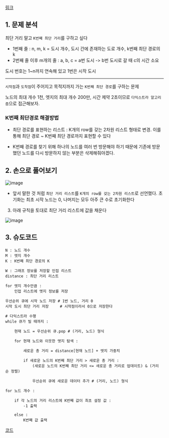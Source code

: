 [링크](https://www.acmicpc.net/problem/1854)

## 1. 문제 분석

최단 거리 말고 `K번째 최단 거리`를 구하고 싶다

- 1번째 줄 : n, m, k = 도시 개수, 도시 간에 존재하는 도로 개수, k번째 최단 경로의 k
- 2번째 줄 이후 m개의 줄 : a, b, c = a번 도시 -> b번 도시로 갈 때 c의 시간 소요

도시 번호는 1~n까지 연속해 있고 1번은 시작 도시

--- 

`시작점`과 `도착점`이 주어지고 목적지까지 가는 `K번째 최단 경로`를 구하는 문제

노드의 최대 개수 1천, 엣지의 최대 개수 200만, 시간 제약 2초이므로 `다익스트라 알고리즘`으로 접근해보자.

### K번째 최단경로 해결방법

- 최단 경로를 표현하는 리스트 : K개의 row를 갖는 2차원 리스트 형태로 변경. 이를 통해 최단 경로 ~ K번째 최단 경로까지 표현할 수 있다

- K번째 경로를 찾기 위해 하나의 노드를 여러 번 방문해야 하기 때문에 기존에 방문했던 노드를 다시 방문하지 않는 부분은 삭제해줘야겠다.

## 2. 손으로 풀어보기 

![image](../../image/day17/58번_001.png)

- 앞서 말한 것 처럼 `최단 거리 리스트`를 `K개의 row를 갖는 2차원 리스트`로 선언했다. 초기화는 최초 시작 노드는 0, 나머지는 모두 아주 큰 수로 초기화한다

3. 아래 규칙을 토대로 최단 거리 리스트에 값을 채운다

![image](../../image/day17/58번_002.png)

## 3. 슈도코드 

``` 
N : 노드 개수
M : 엣지 개수
K : K번째 최단 경로의 K

W : 그래프 정보를 저장할 인접 리스트
distance : 최단 거리 리스트

for 엣지 개수만큼 : 
    인접 리스트에 엣지 정보를 저장

우선순위 큐에 시작 노드 저장 # 1번 노드, 거리 0 
시작 도시 최단 거리 저장     # 시작점이라서 0으로 저장한다

# 다익스트라 수행
while 큐가 빌 때까지 : 

    현재 노드 = 우선순위 큐.pop # (거리, 노드) 형식

    for 현재 노드와 이웃한 엣지 탐색 : 

        새로운 총 거리 = distance[현재 노드] + 엣지 가중치 

        if 새로운 노드의 K번째 최단 거리 > 새로운 총 거리 : 
            (새로운 노드의 K번째 최단 거리 <= 새로운 총 거리로 업데이트) & (거리 순 정렬)

            우선순위 큐에 새로운 데이터 추가 # (거리, 노드) 형식

for 노드 개수 : 

    if 각 노드의 거리 리스트에 K번째 값이 최초 설정 값 : 
        -1 출력 

    else : 
        K번째 값 출력 
```

[코드](../../code/day17/58_K번째최단경로찾기.py)